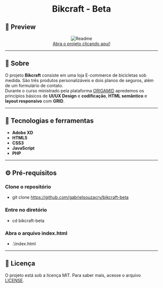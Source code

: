 # <p align="center">Bikcraft - Beta</p>


## 🎥 Preview

<p align="center">
<img alt="Readme" title="Readme" src="https://media.giphy.com/media/zO80wiiamKZn3Faj0K/giphy.gif">
<br> 
<a href="https://gabrielsouzacry.github.io/bikcraft-beta">Abra o projeto clicando aqui!</a>

---

## 📑 Sobre

O projeto **Bikcraft** consiste em uma loja E-commerce de bicicletas sob medida. São três produtos personalizáveis e dois planos de seguros, além de um formulário de contato.
<br>
Durante o curso ministrado pela plataforma [ORIGAMID](https://www.origamid.com) apredemos os princípios básicos de **UI/UX Design** e **codificação**, **HTML semântico** e **layout responsivo** com **GRID**.

---

## 🚀 Tecnologias e ferramentas

- **Adobe XD**
- **HTML5**
- **CSS3**
- **JavaScript**
- **PHP**

---

## ⚙️ Pré-requisitos

### Clone o repositório

- git clone https://github.com/gabrielsouzacry/bikcraft-beta

### Entre no diretório

- cd bikcraft-beta

### Abra o arquivo index.html

- .\index.html

---

## 📝 Licença

O projeto está sob a licença MIT. Para saber mais, acesse o arquivo [LICENSE](https://github.com/gabrielsouzacry/bikcraft-beta/blob/main/LICENSE).
